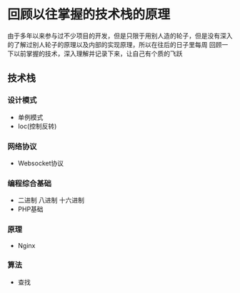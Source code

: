 # 回顾以往掌握的技术栈的原理

由于多年以来参与过不少项目的开发，但是只限于用别人造的轮子，但是没有深入的了解过别人轮子的原理以及内部的实现原理，所以在往后的日子里每周
回顾一下以前掌握的技术，深入理解并记录下来，让自己有个质的飞跃


## 技术栈

### 设计模式
- 单例模式
- Ioc(控制反转)

### 网络协议
- Websocket协议

### 编程综合基础
- 二进制 八进制 十六进制
- PHP基础

### 原理
- Nginx

### 算法
- 查找